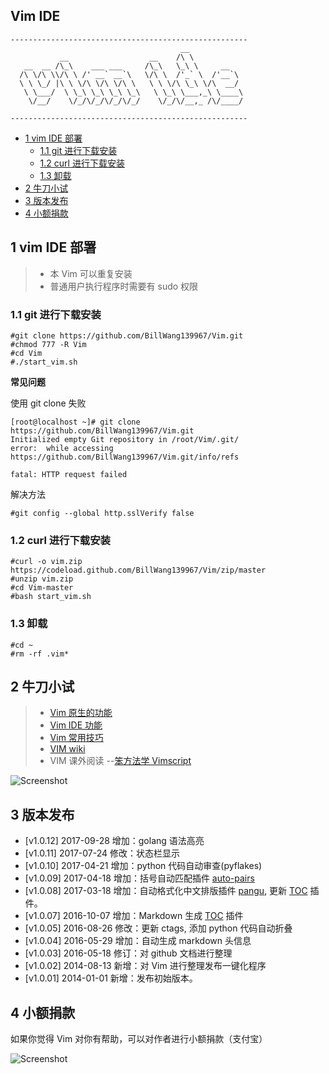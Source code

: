 ## Vim IDE

```
-----------------------------------------------------
                                      __
           __                  __    /\ \
   __  __ /\_\    ___ ___     /\_\   \_\ \     __
  /\ \/\ \\/\ \ /' __` __`\   \/\ \  /'_` \  /'__`\
  \ \ \_/ |\ \ \/\ \/\ \/\ \   \ \ \/\ \_\ \/\  __/
   \ \___/  \ \_\ \_\ \_\ \_\   \ \_\ \___,_\ \____\
    \/__/    \/_/\/_/\/_/\/_/    \/_/\/__,_ /\/____/

-----------------------------------------------------
```

<!-- vim-markdown-toc GFM -->
* [1 vim IDE 部署](#1-vim-ide-部署)
    * [1.1 git 进行下载安装](#11-git-进行下载安装)
    * [1.2 curl 进行下载安装](#12-curl-进行下载安装)
    * [1.3 卸载](#13-卸载)
* [2 牛刀小试](#2-牛刀小试)
* [3 版本发布](#3-版本发布)
* [4 小额捐款](#4-小额捐款)

<!-- vim-markdown-toc -->

## 1 vim IDE 部署

> * 本 Vim 可以重复安装
> * 普通用户执行程序时需要有 sudo 权限

### 1.1 git 进行下载安装
```
#git clone https://github.com/BillWang139967/Vim.git
#chmod 777 -R Vim
#cd Vim
#./start_vim.sh
```
**常见问题**

使用 git clone 失败

```
[root@localhost ~]# git clone https://github.com/BillWang139967/Vim.git
Initialized empty Git repository in /root/Vim/.git/
error:  while accessing https://github.com/BillWang139967/Vim.git/info/refs

fatal: HTTP request failed
```
解决方法
```
#git config --global http.sslVerify false
```
### 1.2 curl 进行下载安装

```
#curl -o vim.zip https://codeload.github.com/BillWang139967/Vim/zip/master
#unzip vim.zip
#cd Vim-master
#bash start_vim.sh
```
### 1.3 卸载
```
#cd ~
#rm -rf .vim*
```

## 2 牛刀小试

> * [Vim 原生的功能](doc/vim.md)
> * [Vim IDE 功能](doc/ide.md)
> * [Vim 常用技巧](https://github.com/BillWang139967/Vim/wiki/vim_skill)
> * [VIM wiki](https://github.com/BillWang139967/Vim/wiki)
> * VIM 课外阅读 --[笨方法学 Vimscript](http://learnvimscriptthehardway.onefloweroneworld.com/)

![Screenshot](https://github.com/BillWang139967/Vim/raw/master/images/vim.jpg)

## 3 版本发布

* [v1.0.12]  2017-09-28  增加：golang 语法高亮
* [v1.0.11]  2017-07-24  修改：状态栏显示
* [v1.0.10]  2017-04-21  增加：python 代码自动审查(pyflakes)
* [v1.0.09]  2017-04-18  增加：括号自动匹配插件 [auto-pairs](https://github.com/jiangmiao/auto-pairs)
* [v1.0.08]  2017-03-18  增加：自动格式化中文排版插件 [pangu](https://github.com/hotoo/pangu.vim), 更新 [TOC](https://github.com/mzlogin/vim-markdown-toc) 插件。
* [v1.0.07]  2016-10-07  增加：Markdown 生成 [TOC](https://github.com/mzlogin/vim-markdown-toc) 插件
* [v1.0.05]  2016-08-26  修改：更新 ctags, 添加 python 代码自动折叠
* [v1.0.04]  2016-05-29  增加：自动生成 markdown 头信息
* [v1.0.03]  2016-05-18  修订：对 github 文档进行整理
* [v1.0.02]  2014-08-13  新增：对 Vim 进行整理发布一键化程序
* [v1.0.01]  2014-01-01  新增：发布初始版本。

## 4 小额捐款

如果你觉得 Vim 对你有帮助，可以对作者进行小额捐款（支付宝）

![Screenshot](images/5.jpg)

